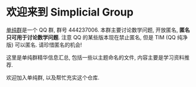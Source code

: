 # 欢迎来到 Simplicial Group

[单纯群](https://ncatlab.org/nlab/show/simplicial+group)是一个 QQ 群, 群号 444237006. 本群主要讨论数学问题, 开放匿名, **匿名只可用于讨论数学问题**. 注意 QQ 的某些版本现在禁止匿名, 但是 TIM (QQ 纯净版) 可以匿名. 请珍惜匿名的机会!

这里是单纯群精华信息汇总, 包括一些以主题命名的文件, 内容主要是学习资料推荐.

欢迎加入单纯群, 以及帮忙充实这个仓库.
